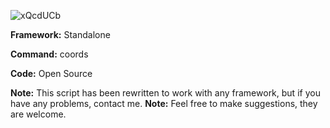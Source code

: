 
    
![xQcdUCb](https://user-images.githubusercontent.com/65227544/165864399-b3e3ff57-5c3c-4675-b8de-4636e46b8786.png)

**Framework:** Standalone

**Command:** coords

**Code:** Open Source


**Note:** This script has been rewritten to work with any framework, but if you have any problems, contact me.
**Note:** Feel free to make suggestions, they are welcome.
